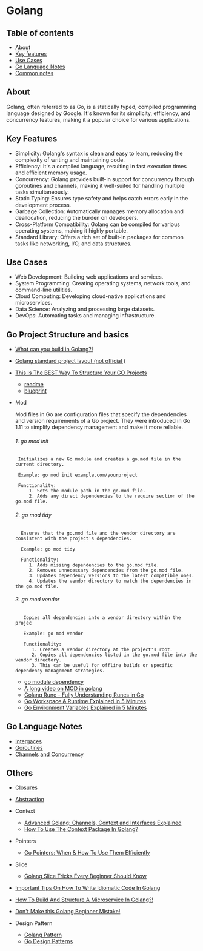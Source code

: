 # Golang 



## Table of contents
 - [About](#about)
 - [Key features](#features)
 - [Use Cases](#use-case)
 - [Go Language Notes](#note)
 - [Common notes](#others)


## About <a name = "about"></a>
Golang, often referred to as Go, is a statically typed, compiled programming language designed by Google. It's known for its simplicity, efficiency, and concurrency features, making it a popular choice for various applications.

## Key Features <a name = "features"></a>
 - Simplicity: Golang's syntax is clean and easy to learn, reducing the complexity of writing and maintaining code.
 - Efficiency: It's a compiled language, resulting in fast execution times and efficient memory usage.
 - Concurrency: Golang provides built-in support for concurrency through goroutines and channels, making it well-suited for handling multiple tasks simultaneously.
 - Static Typing: Ensures type safety and helps catch errors early in the development process.
 - Garbage Collection: Automatically manages memory allocation and deallocation, reducing the burden on developers.
 - Cross-Platform Compatibility: Golang can be compiled for various operating systems, making it highly portable.
 - Standard Library: Offers a rich set of built-in packages for common tasks like networking, I/O, and data structures.

## Use Cases <a name = "use-case"></a>
 - Web Development: Building web applications and services.
 - System Programming: Creating operating systems, network tools, and command-line utilities.
 - Cloud Computing: Developing cloud-native applications and microservices.
 - Data Science: Analyzing and processing large datasets.
 - DevOps: Automating tasks and managing infrastructure.

## Go Project Structure and basics 
 - [What can you build in Golang?!](https://www.youtube.com/watch?v=4fjNO9CuqVs)
 - [Golang standard project layout (not official )](https://github.com/golang-standards/project-layout)
 - [This Is The BEST Way To Structure Your GO Projects](https://www.youtube.com/watch?v=dxPakeBsgl4)
    - [readme](https://github.com/Melkeydev/go-blueprint?tab=readme-ov-file)
    - [blueprint](https://go-blueprint.dev/)
 - Mod
   
   Mod files in Go are configuration files that specify the dependencies and version requirements of a Go project.
   They were introduced in Go 1.11 to simplify dependency management and make it more reliable.

        
   ###### 1. go mod init
        Initializes a new Go module and creates a go.mod file in the current directory.

        Example: go mod init example.com/yourproject
   
        Functionality:
            1. Sets the module path in the go.mod file.
            2. Adds any direct dependencies to the require section of the go.mod file.

   
    ###### 2. go mod tidy
         Ensures that the go.mod file and the vendor directory are consistent with the project's dependencies.

         Example: go mod tidy

         Functionality:
            1. Adds missing dependencies to the go.mod file.
            2. Removes unnecessary dependencies from the go.mod file.
            3. Updates dependency versions to the latest compatible ones.
            4. Updates the vendor directory to match the dependencies in the go.mod file.

   ###### 3. go mod vendor
          Copies all dependencies into a vendor directory within the projec

          Example: go mod vendor
   
          Functionality:
             1. Creates a vendor directory at the project's root.
             2. Copies all dependencies listed in the go.mod file into the vendor directory.
             3. This can be useful for offline builds or specific dependency management strategies.


    - [go module dependency](https://www.youtube.com/watch?v=5VKZzVNKodk)
    - [A long video on MOD in golang](https://www.youtube.com/watch?v=O8uUGEobo-Q)
    - [Golang Rune - Fully Understanding Runes in Go](https://www.youtube.com/watch?v=7isCXLWPTqI&list=PLve39GJ2D71wKL33k5eZ6Frot74mhiCxz)
    - [Go Workspace & Runtime Explained in 5 Minutes](https://www.youtube.com/watch?v=k8LClK96NZ4&list=PLve39GJ2D71wKL33k5eZ6Frot74mhiCxz&index=5)
    - [Go Environment Variables Explained in 5 Minutes](https://www.youtube.com/watch?v=Ut-NLq6d694&list=PLve39GJ2D71wKL33k5eZ6Frot74mhiCxz&index=6)
  
   
        
   


## Go Language Notes <a name = "notes"></a>
 - [Intergaces](features/Interfaces.md)
 - [Goroutines](features/Goroutines.md)
 - [Channels and Concurrency](features/Channels%20and%20Concurrency.md)

## Others <a name = "others"></a>
 - [Closures](https://www.youtube.com/watch?v=jHd0FczIjAE&list=PL7g1jYj15RUMMCMDYPyZHN3CaWbt3Rl5y&index=1)
 - [Abstraction](https://www.youtube.com/watch?v=CRY4_-p5FgM&list=PL7g1jYj15RUMMCMDYPyZHN3CaWbt3Rl5y&index=5)
 - Context
    - [Advanced Golang: Channels, Context and Interfaces Explained](https://www.youtube.com/watch?v=VkGQFFl66X4)
    - [How To Use The Context Package In Golang?](https://www.youtube.com/watch?v=kaZOXRqFPCw)
 - Pointers
    - [Go Pointers: When & How To Use Them Efficiently](https://www.youtube.com/watch?v=3WsEDZRif6U)
 - Slice
    - [Golang Slice Tricks Every Beginner Should Know](https://www.youtube.com/watch?v=AL_C9nF_0ss)
  
 - [Important Tips On How To Write Idiomatic Code In Golang](https://www.youtube.com/watch?v=9cJHCoSxbn8)
 - [How To Build And Structure A Microservice In Golang?!](https://www.youtube.com/watch?v=sqj4UzN4OpU)
 - [Don't Make this Golang Beginner Mistake!](https://www.youtube.com/watch?v=M9h6KGFRRwE)
 - Design Pattern
      - [Golang Pattern](https://www.youtube.com/watch?v=pNv0dXBqKsM&list=PLZ6pHHPq5DrnH7XK5NXAXbCFeHfQzIauk)
      - [Go Design Patterns](https://www.youtube.com/watch?v=F365lY5ECGY&list=PLJbE2Yu2zumAKLbWO3E2vKXDlQ8LT_R28)








